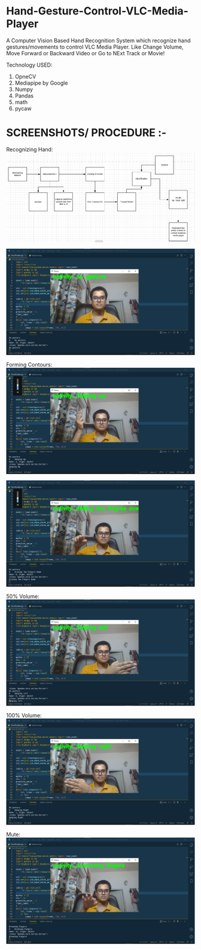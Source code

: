 # Hand-Gesture-Control-VLC-Media-Player

A Computer Vision Based Hand Recognition System which recognize hand gestures/movements to control VLC Media Player.
Like Change Volume, Move Forward or Backward Video or Go to NExt Track or Movie!

Technology USED:
1) OpneCV
2) Mediapipe by Google
3) Numpy
4) Pandas
5) math
6) pycaw

# SCREENSHOTS/ PROCEDURE :-
Recognizing Hand:
![Screenshot (10)](https://github.com/rohitks483/Hand-Gesture-Control-Desktop-Screen/blob/main/Readme%20Files/0.png)

![Screenshot (10)](https://github.com/rohitks483/Hand-Gesture-Control-Desktop-Screen/blob/main/Readme%20Files/1.png)

Forming Contours:
![Screenshot (11)](https://github.com/rohitks483/Hand-Gesture-Control-Desktop-Screen/blob/main/Readme%20Files/2.png)

![Screenshot (12)](https://github.com/rohitks483/Hand-Gesture-Control-Desktop-Screen/blob/main/Readme%20Files/3.png)

50% Volume:
![Screenshot (13)](https://github.com/rohitks483/Hand-Gesture-Control-Desktop-Screen/blob/main/Readme%20Files/4.png)

100% Volume:
![Screenshot (11)](https://github.com/rohitks483/Hand-Gesture-Control-Desktop-Screen/blob/main/Readme%20Files/5.png)

Mute:
![Screenshot (11)](https://github.com/rohitks483/Hand-Gesture-Control-Desktop-Screen/blob/main/Readme%20Files/6.png)
